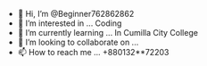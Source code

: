 - 👋 Hi, I’m @Beginner762862862
- 👀 I’m interested in ... Coding
- 🌱 I’m currently learning ... In Cumilla City College
- 💞️ I’m looking to collaborate on ...
- 📫 How to reach me ... +880132**72203

<!---
Beginner762862862/Beginner762862862 is a ✨ special ✨ repository because its `README.md` (this file) appears on your GitHub profile.
You can click the Preview link to take a look at your changes.
--->
